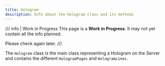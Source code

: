 ```yaml
---
title: Hologram
description: Info about the Hologram class and its methods
---
```


/// info | Work in Progress
This page is a **Work in Progress**. It may not yet contain all the info planned.

Please check again later.
///

The `Hologram` class is the main class representing a Hologram on the Server and contains the different `HologramPages` and `HologramLines`.
